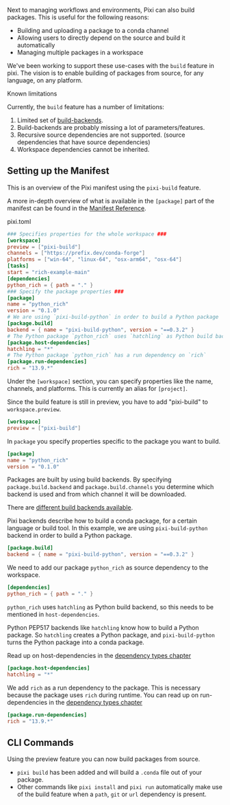 Next to managing workflows and environments, Pixi can also build packages. This is useful for the following reasons:

- Building and uploading a package to a conda channel
- Allowing users to directly depend on the source and build it automatically
- Managing multiple packages in a workspace

We've been working to support these use-cases with the `build` feature in pixi. The vision is to enable building of packages from source, for any language, on any platform.

Known limitations

Currently, the `build` feature has a number of limitations:

1. Limited set of [build-backends](https://github.com/prefix-dev/pixi-build-backends).
1. Build-backends are probably missing a lot of parameters/features.
1. Recursive source dependencies are not supported. (source dependencies that have source dependencies)
1. Workspace dependencies cannot be inherited.

## Setting up the Manifest

This is an overview of the Pixi manifest using the `pixi-build` feature.

A more in-depth overview of what is available in the `[package]` part of the manifest can be found in the [Manifest Reference](../../reference/pixi_manifest/#the-package-section).

pixi.toml

```toml
### Specifies properties for the whole workspace ###
[workspace]
preview = ["pixi-build"]
channels = ["https://prefix.dev/conda-forge"]
platforms = ["win-64", "linux-64", "osx-arm64", "osx-64"]
[tasks]
start = "rich-example-main"
[dependencies]
python_rich = { path = "." }
### Specify the package properties ###
[package]
name = "python_rich"
version = "0.1.0"
# We are using `pixi-build-python` in order to build a Python package
[package.build]
backend = { name = "pixi-build-python", version = "==0.3.2" }
# The Python package `python_rich` uses `hatchling` as Python build backend
[package.host-dependencies]
hatchling = "*"
# The Python package `python_rich` has a run dependency on `rich`
[package.run-dependencies]
rich = "13.9.*"

```

Under the `[workspace]` section, you can specify properties like the name, channels, and platforms. This is currently an alias for `[project]`.

Since the build feature is still in preview, you have to add "pixi-build" to `workspace.preview`.

```toml
[workspace]
preview = ["pixi-build"]

```

In `package` you specify properties specific to the package you want to build.

```toml
[package]
name = "python_rich"
version = "0.1.0"

```

Packages are built by using build backends. By specifying `package.build.backend` and `package.build.channels` you determine which backend is used and from which channel it will be downloaded.

There are [different build backends available](https://prefix-dev.github.io/pixi-build-backends/).

Pixi backends describe how to build a conda package, for a certain language or build tool. In this example, we are using `pixi-build-python` backend in order to build a Python package.

```toml
[package.build]
backend = { name = "pixi-build-python", version = "==0.3.2" }

```

We need to add our package `python_rich` as source dependency to the workspace.

```toml
[dependencies]
python_rich = { path = "." }

```

`python_rich` uses `hatchling` as Python build backend, so this needs to be mentioned in `host-dependencies`.

Python PEP517 backends like `hatchling` know how to build a Python package. So `hatchling` creates a Python package, and `pixi-build-python` turns the Python package into a conda package.

Read up on host-dependencies in the [dependency types chapter](../dependency_types/#host-dependencies)

```toml
[package.host-dependencies]
hatchling = "*"

```

We add `rich` as a run dependency to the package. This is necessary because the package uses `rich` during runtime. You can read up on run-dependencies in the [dependency types chapter](../dependency_types/#dependencies-run-dependencies)

```toml
[package.run-dependencies]
rich = "13.9.*"

```

## CLI Commands

Using the preview feature you can now build packages from source.

- `pixi build` has been added and will build a `.conda` file out of your package.
- Other commands like `pixi install` and `pixi run` automatically make use of the build feature when a `path`, `git` or `url` dependency is present.
